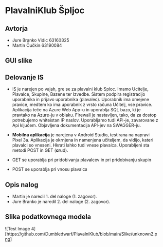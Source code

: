 # PlavalniKlub Špljoc
## Avtorja

- Jure Branko Vidic 63160325
- Martin Čučkin 63190084

## GUI slike


## Delovanje IS

- IS je narejen po vajah, gre se za plavalni klub Sploc. Imamo Ucitelje, Plavalce, Skupine, Bazene ter Izvedbe.
Sistem podpira registracijo uporabnika in prijavo uporabnika (plavalec). Uporabnik ima omejene pravice, medtem ko ima uporabnik z vrsto računa Učitelj, vse pravice.
Aplikacija teče na Azure Web App-u in uporablja SQL bazo, ki je pravtako na Azure-ju v oblaku. Firewall je nastavljen, tako, da za dostop potrebujemo whiteistan IP naslov.
Uporabljamo tudi API-je, zavarovane z Api ključem. Objavljena dokumentacija API-jev na SWAGGER-ju.

- **Mobilna aplikacija** je narejena v Android Studio, testirana na napravi Pixel 3a. Aplikacija je okrnjena in namenjena učiteljem, da vidijo, kateri plavalci so vneseni. Hkrati lahko tudi vnese plavalca.
Uporabljeni sta metodi POST in GET (**cr**ud).
- GET se uporablja pri pridobivanju plavalcev in pri pridobivanju skupin
- POST se uporablja pri vnosu plavalca

## Opis nalog
- Martin je naredil 1. del naloge (1. zagovor).
- Jure Branko je naredil 2. del naloge (2. zagovor).

## Slika podatkovnega modela
 ![Test Image 4][https://github.com/Dumbledwarf/PlavalniKlub/blob/main/Slike/unknown2.png]
